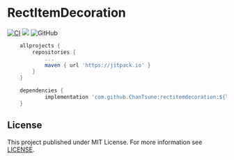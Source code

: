 # RectItemDecoration

[![CI](https://github.com/ChanTsune/RectItemDecoration/actions/workflows/ci.yml/badge.svg)](https://github.com/ChanTsune/RectItemDecoration/actions/workflows/ci.yml)
[![](https://jitpack.io/v/ChanTsune/rectitemdecoration.svg)](https://jitpack.io/#ChanTsune/rectitemdecoration)
![GitHub](https://img.shields.io/github/license/ChanTsune/RectItemDecoration)


```gradle
	allprojects {
		repositories {
			...
			maven { url 'https://jitpack.io' }
		}
	}
```

```gradle
	dependencies {
	        implementation 'com.github.ChanTsune:rectitemdecoration:${latest_version}'
	}
```


## License

This project published under MIT License.
For more information see [LICENSE](./LICENSE).
